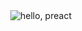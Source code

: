 <div style="display:flex;width:100%;justify-content:center;">
<img alt="hello, preact" src="https://i.imgur.com/2YwBwwR.jpg" />
</div>
